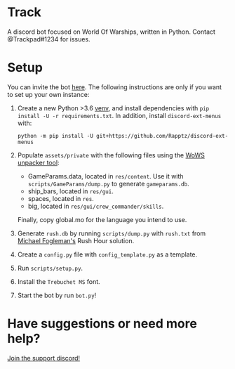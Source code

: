 ﻿# Track

A discord bot focused on World Of Warships, written in Python.
Contact @Trackpad#1234 for issues.


# Setup

You can invite the bot [here](https://discordapp.com/oauth2/authorize?client_id=633110582865952799&scope=bot&permissions=388160). The following instructions are only if you want to set up your own instance:

1. Create a new Python >3.6 [venv](https://docs.python.org/3/library/venv.html), and install dependencies with `pip install -U -r requirements.txt`. In addition, install `discord-ext-menus` with:
    ```
    python -m pip install -U git+https://github.com/Rapptz/discord-ext-menus
    ```

2. Populate `assets/private` with the following files using the [WoWS unpacker tool](https://forum.worldofwarships.eu/topic/113847-all-wows-unpack-tool-unpack-game-client-resources/):
    - GameParams.data, located in `res/content`. Use it with `scripts/GameParams/dump.py` to generate `gameparams.db`.
    - ship_bars, located in `res/gui`.
    - spaces, located in `res`.
    - big, located in `res/gui/crew_commander/skills`.

    Finally, copy global.mo for the language you intend to use.

3. Generate `rush.db` by running `scripts/dump.py` with `rush.txt` from [Michael Fogleman's](https://www.michaelfogleman.com/rush/) Rush Hour solution.

4. Create a `config.py` file with `config_template.py` as a template.

5. Run `scripts/setup.py`.

6. Install the `Trebuchet MS` font.

7. Start the bot by run `bot.py`!

# Have suggestions or need more help?
[Join the support discord!](https://discord.gg/dU39sjq)

